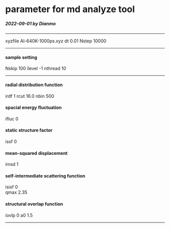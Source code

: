 # parameter for md analyze tool
##### 2022-09-01 by Dianmo
***
xyzfile       Al-640K-1000ps.xyz
dt            0.01
Nstep         10000
***
#### sample setting
Nskip         100
ilevel        -1
nthread       10
***
#### radial distribution function
irdf  1
rcut  16.0
nbin  500
#### spacial energy fluctuation
ifluc 0
#### static structure factor
issf  0
#### mean-squared displacement
imsd  1 
#### self-intermediate scattering function
isisf 0  
qmax  2.35
#### structural overlap function
iovlp 0
a0    1.5
***